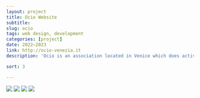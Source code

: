 ```yaml
---
layout: project
title: Ocio Website
subtitle: 
slug: ocio
tags: web design, development
categories: [project]
date: 2022—2023
link: http://ocio-venezia.it
description: 'Ocio is an association located in Venice which does activism about the topic of residentiality in the city. They asked for a website that could be easily navigated, as well as a glossary, to give readers the tools to better understand the topics discussed.'

sort: 3

---
```

![]({{site.baseurl}}/projects/1.jpg)
![]({{site.baseurl}}/projects/2.jpg)
![]({{site.baseurl}}/projects/3.jpg)
![]({{site.baseurl}}/projects/4.jpg)
